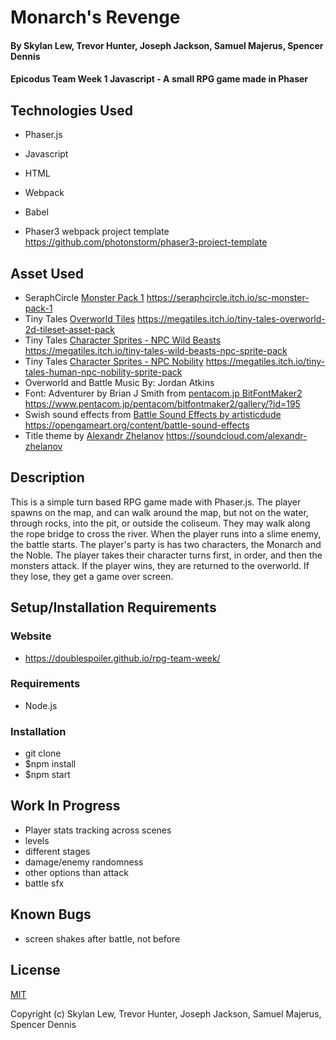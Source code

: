 # Monarch's Revenge

#### By Skylan Lew, Trevor Hunter, Joseph Jackson, Samuel Majerus, Spencer Dennis

#### Epicodus Team Week 1 Javascript - A small RPG game made in Phaser

## Technologies Used

* Phaser.js
* Javascript
* HTML
* Webpack
* Babel

* Phaser3 webpack project template https://github.com/photonstorm/phaser3-project-template

## Asset Used
* SeraphCircle [Monster Pack 1](https://seraphcircle.itch.io/sc-monster-pack-1) https://seraphcircle.itch.io/sc-monster-pack-1
* Tiny Tales [Overworld Tiles](https://megatiles.itch.io/tiny-tales-overworld-2d-tileset-asset-pack) https://megatiles.itch.io/tiny-tales-overworld-2d-tileset-asset-pack
* Tiny Tales [Character Sprites - NPC Wild Beasts](https://megatiles.itch.io/tiny-tales-wild-beasts-npc-sprite-pack) https://megatiles.itch.io/tiny-tales-wild-beasts-npc-sprite-pack
* Tiny Tales [Character Sprites - NPC Nobility](https://megatiles.itch.io/tiny-tales-human-npc-nobility-sprite-pack) https://megatiles.itch.io/tiny-tales-human-npc-nobility-sprite-pack
* Overworld and Battle Music By: Jordan Atkins
* Font: Adventurer by Brian J Smith from [pentacom.jp BitFontMaker2](https://www.pentacom.jp/pentacom/bitfontmaker2/gallery/?id=195) https://www.pentacom.jp/pentacom/bitfontmaker2/gallery/?id=195
* Swish sound effects from [Battle Sound Effects by artisticdude](https://opengameart.org/content/battle-sound-effects) https://opengameart.org/content/battle-sound-effects
* Title theme by [Alexandr Zhelanov](https://soundcloud.com/alexandr-zhelanov) https://soundcloud.com/alexandr-zhelanov

## Description

This is a simple turn based RPG game made with Phaser.js. The player spawns on the map, and can walk around the map, but not on the water, through rocks, into the pit, or outside the coliseum. They may walk along the rope bridge to cross the river. When the player runs into a slime enemy, the battle starts. The player's party is has two characters, the Monarch and the Noble. The player takes their character turns first, in order, and then the monsters attack. If the player wins, they are returned to the overworld. If they lose, they get a game over screen.

## Setup/Installation Requirements

### Website

* https://doublespoiler.github.io/rpg-team-week/

### Requirements

* Node.js

### Installation

* git clone
* $npm install
* $npm start

## Work In Progress

* Player stats tracking across scenes
* levels
* different stages
* damage/enemy randomness
* other options than attack
* battle sfx

## Known Bugs

* screen shakes after battle, not before

## License

[MIT](https://choosealicense.com/licenses/mit/)

Copyright (c) Skylan Lew, Trevor Hunter, Joseph Jackson, Samuel Majerus, Spencer Dennis
